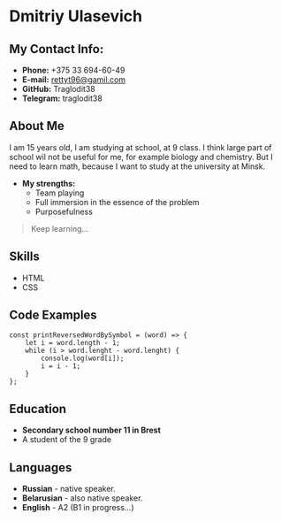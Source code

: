 # Dmitriy Ulasevich

## My Contact Info:

- **Phone:** +375 33 694-60-49
- **E-mail:** rettyt96@gamil.com
- **GitHub:** Traglodit38
- **Telegram:** traglodit38

## About Me

I am 15 years old, I am studying at school, at 9 class. I think large part of school wil not be useful for me, for example biology and chemistry. But I need to learn math,  because I want to study at the university at Minsk.

- **My strengths:**
  - Team playing
  - Full immersion in the essence of the problem
  - Purposefulness

> Keep learning...

## Skills
- HTML
- CSS

## Code Examples

```
const printReversedWordBySymbol = (word) => {
    let i = word.length - 1;
    while (i > word.lenght - word.lenght) {
        console.log(word[i]);
        i = i - 1;
    }
};
```

## Education
- **Secondary school number 11 in Brest**
 - A student of the 9 grade

## Languages
- **Russian** - native speaker.
- **Belarusian** - also native speaker.
- **English** - A2 (B1 in progress...)